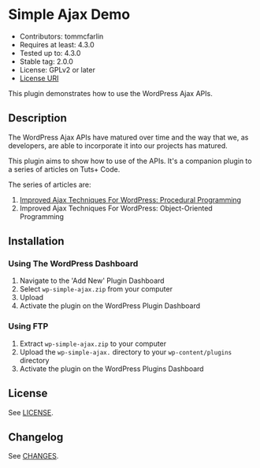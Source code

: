# Simple Ajax Demo
* Contributors: tommcfarlin
* Requires at least: 4.3.0
* Tested up to: 4.3.0
* Stable tag: 2.0.0
* License: GPLv2 or later
* [License URI](http://www.gnu.org/licenses/gpl-2.0.html)

This plugin demonstrates how to use the WordPress Ajax APIs.

## Description

The WordPress Ajax APIs have matured over time and the way that we, as developers, are able to incorporate it into our projects has matured.

This plugin aims to show how to use of the APIs. It's a companion plugin to a series of articles on Tuts+ Code.

The series of articles are:

1. [Improved Ajax Techniques For WordPress: Procedural Programming](http://code.tutsplus.com/tutorials/improved-ajax-techniques-for-wordpress--cms-24854)
2. Improved Ajax Techniques For WordPress: Object-Oriented Programming

## Installation

### Using The WordPress Dashboard

1. Navigate to the 'Add New' Plugin Dashboard
2. Select `wp-simple-ajax.zip` from your computer
3. Upload
4. Activate the plugin on the WordPress Plugin Dashboard

### Using FTP

1. Extract `wp-simple-ajax.zip` to your computer
2. Upload the `wp-simple-ajax.` directory to your `wp-content/plugins` directory
3. Activate the plugin on the WordPress Plugins Dashboard

## License

See [LICENSE](LICENSE).

## Changelog

See [CHANGES](CHANGES.md).